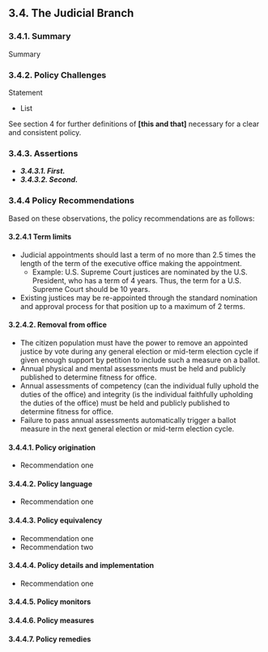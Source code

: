 3.4.  The Judicial Branch
--------------------------------------

### 3.4.1.  Summary
Summary

### 3.4.2.  Policy Challenges
Statement

- List

See section 4 for further definitions of **[this and that]** necessary for a clear and consistent policy.

### 3.4.3. Assertions 

-  *__3.4.3.1. First.__*
-  *__3.4.3.2. Second.__*

### 3.4.4  Policy Recommendations
Based on these observations, the policy recommendations are as follows:

#### 3.2.4.1 Term limits
- Judicial appointments should last a term of no more than 2.5 times the length of the term of the executive office making the appointment.
    - Example: U.S. Supreme Court justices are nominated by the U.S. President, who has a term of 4 years.  Thus, the term for a U.S. Supreme Court should be 10 years.
- Existing justices may be re-appointed through the standard nomination and approval process for that position up to a maximum of 2 terms.

#### 3.2.4.2. Removal from office
- The citizen population must have the power to remove an appointed justice by vote during any general election or mid-term election cycle if given enough support by petition to include such a measure on a ballot.
- Annual physical and mental assessments must be held and publicly published to determine fitness for office.
- Annual assessments of competency (can the individual fully uphold the duties of the office) and integrity (is the individual faithfully upholding the duties of the office) must be held and publicly published to determine fitness for office.
- Failure to pass annual assessments automatically trigger a ballot measure in the next general election or mid-term election cycle.


#### 3.4.4.1. Policy origination
- Recommendation one

#### 3.4.4.2. Policy language
- Recommendation one

#### 3.4.4.3. Policy equivalency
- Recommendation one
- Recommendation two

#### 3.4.4.4. Policy details and implementation
- Recommendation one

#### 3.4.4.5. Policy monitors 

#### 3.4.4.6. Policy measures

#### 3.4.4.7. Policy remedies

